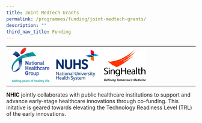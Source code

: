 ```yaml
---
title: Joint MedTech Grants
permalink: /programmes/funding/joint-medtech-grants/
description: ""
third_nav_title: Funding
---
```

<table>
   <tbody>
      <tr>
				<td width="25%">
            <a href="/funding/joint-medtech-grants/nhg/">
            <img src="/images/Funding/clinical%20network%20logos_nhg.png">
            </a>
         </td>
         <td width="25%">
            <a href="/funding/joint-medtech-grants/nuhs/">
            <img src="/images/nuhslogo.png">
            </a>
				</td>         
         <td width="25%">
            <a href="/funding/joint-medtech-grants/singhealth/">
            <img src="/images/sglogo.jpg">
            </a>
         </td><td>
         </td>
      </tr>
   </tbody>
</table>


**NHIC** jointly collaborates with public healthcare institutions to support and advance early-stage healthcare innovations through co-funding. This initative is geared towards elevating the Technology Readiness Level (TRL) of the early innovations.